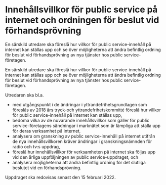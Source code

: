 # Innehållsvillkor för public service på internet och ordningen för beslut vid förhandsprövning

En särskild utredare ska föreslå hur villkor för public service-innehåll på internet kan ställas upp och se över möjligheterna att ändra befintlig ordning för beslut vid förhandsprövning av nya tjänster hos public service-företagen.

En särskild utredare ska föreslå hur villkor för public service-innehåll på internet kan ställas upp och se över möjligheterna att ändra befintlig ordning för beslut vid förhandsprövning av nya tjänster hos public service-företagen.

Utredaren ska bl.a.

* med utgångspunkt i de ändringar i yttrandefrihetsgrundlagen som föreslås av 2018 års tryck-och yttrandefrihetskommitté föreslå hur villkor för public service-innehåll på internet kan ställas upp,
* bedöma vilka av de nuvarande innehållsvillkor som gäller för public service-företagens sändningar i marknätet som är lämpliga att ställa upp för deras verksamhet på internet,
* analysera om granskning av public service-innehåll på internet utifrån de nya innehållsvillkoren kräver ändringar i granskningsnämnden för radio och tv:s uppdrag,
* föreslå hur innehållsvillkor för verksamheten på internet ska följas upp vid den årliga uppföljningen av public service-uppdraget, och
* analysera möjligheterna att ändra befintlig ordning för det slutliga
beslutet vid en förhandsprövning.

Uppdraget ska redovisas senast den 15 februari 2022.
